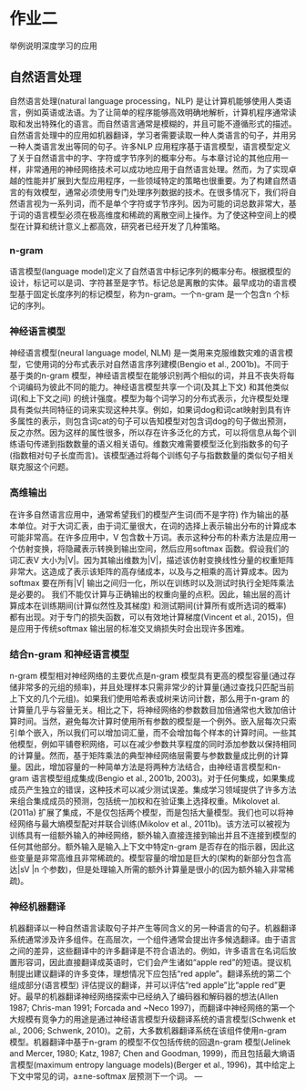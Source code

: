 # 作业二
举例说明深度学习的应用
## 自然语言处理
自然语言处理(natural language processing，NLP) 是让计算机能够使用人类语言，例如英语或法语。为了让简单的程序能够高效明确地解析，计算机程序通常读取和发出特殊化的语言。而自然语言通常是模糊的，并且可能不遵循形式的描述。自然语言处理中的应用如机器翻译，学习者需要读取一种人类语言的句子，并用另一种人类语言发出等同的句子。许多NLP 应用程序基于语言模型，语言模型定义了关于自然语言中的字、字符或字节序列的概率分布。与本章讨论的其他应用一样，非常通用的神经网络技术可以成功地应用于自然语言处理。然而，为了实现卓越的性能并扩展到大型应用程序，一些领域特定的策略也很重要。为了构建自然语言的有效模型，通常必须使用专门处理序列数据的技术。在很多情况下，我们将自然语言视为一系列词，而不是单个字符或字节序列。因为可能的词总数非常大，基于词的语言模型必须在极高维度和稀疏的离散空间上操作。为了使这种空间上的模型在计算和统计意义上都高效，研究者已经开发了几种策略。
### n-gram
语言模型(language model)定义了自然语言中标记序列的概率分布。根据模型的设计，标记可以是词、字符甚至是字节。标记总是离散的实体。最早成功的语言模型基于固定长度序列的标记模型，称为n-gram。一个n-gram 是一个包含n 个标记的序列。
### 神经语言模型
神经语言模型(neural language model, NLM) 是一类用来克服维数灾难的语言模型，它使用词的分布式表示对自然语言序列建模(Bengio et al., 2001b)。不同于基于类的n-gram 模型，神经语言模型在能够识别两个相似的词，并且不丧失将每个词编码为彼此不同的能力。神经语言模型共享一个词(及其上下文) 和其他类似词(和上下文之间) 的统计强度。模型为每个词学习的分布式表示，允许模型处理具有类似共同特征的词来实现这种共享。例如，如果词dog和词cat映射到具有许多属性的表示，则包含词cat的句子可以告知模型对包含词dog的句子做出预测，反之亦然。因为这样的属性很多，所以存在许多泛化的方式，可以将信息从每个训练语句传递到指数数量的语义相关语句。维数灾难需要模型泛化到指数多的句子(指数相对句子长度而言)。该模型通过将每个训练句子与指数数量的类似句子相关联克服这个问题。
### 高维输出
在许多自然语言应用中，通常希望我们的模型产生词(而不是字符) 作为输出的基本单位。对于大词汇表，由于词汇量很大，在词的选择上表示输出分布的计算成本可能非常高。在许多应用中，V 包含数十万词。表示这种分布的朴素方法是应用一个仿射变换，将隐藏表示转换到输出空间，然后应用softmax 函数。假设我们的词汇表V 大小为|V|。因为其输出维数为|V|，描述该仿射变换线性分量的权重矩阵非常大。这造成了表示该矩阵的高存储成本，以及与之相乘的高计算成本。因为softmax 要在所有|V| 输出之间归一化，所以在训练时以及测试时执行全矩阵乘法是必要的。 我们不能仅计算与正确输出的权重向量的点积。因此，输出层的高计算成本在训练期间(计算似然性及其梯度) 和测试期间(计算所有或所选词的概率) 都有出现。对于专门的损失函数，可以有效地计算梯度(Vincent et al., 2015)，但是应用于传统softmax 输出层的标准交叉熵损失时会出现许多困难。
### 结合n-gram 和神经语言模型
n-gram 模型相对神经网络的主要优点是n-gram 模型具有更高的模型容量(通过存储非常多的元组的频率)，并且处理样本只需非常少的计算量(通过查找只匹配当前上下文的几个元组)。如果我们使用哈希表或树来访问计数，那么用于n-gram 的计算量几乎与容量无关。相比之下，将神经网络的参数数目加倍通常也大致加倍计算时间。当然，避免每次计算时使用所有参数的模型是一个例外。嵌入层每次只索引单个嵌入，所以我们可以增加词汇量，而不会增加每个样本的计算时间。一些其他模型，例如平铺卷积网络，可以在减少参数共享程度的同时添加参数以保持相同的计算量。然而，基于矩阵乘法的典型神经网络层需要与参数数量成比例的计算量。因此，增加容量的一种简单方法是将两种方法结合，由神经语言模型和n-gram 语言模型组成集成(Bengio et al., 2001b, 2003)。对于任何集成，如果集成成员产生独立的错误，这种技术可以减少测试误差。集成学习领域提供了许多方法来组合集成成员的预测，包括统一加权和在验证集上选择权重。Mikolovet al. (2011a) 扩展了集成，不是仅包括两个模型，而是包括大量模型。我们也可以将神经网络与最大熵模型配对并联合训练(Mikolov et al., 2011b)。该方法可以被视为训练具有一组额外输入的神经网络，额外输入直接连接到输出并且不连接到模型的任何其他部分。额外输入是输入上下文中特定n-gram 是否存在的指示器，因此这些变量是非常高维且非常稀疏的。模型容量的增加是巨大的(架构的新部分包含高达|sV |n 个参数)，但是处理输入所需的额外计算量是很小的(因为额外输入非常稀疏)。
### 神经机器翻译
机器翻译以一种自然语言读取句子并产生等同含义的另一种语言的句子。机器翻译系统通常涉及许多组件。在高层次，一个组件通常会提出许多候选翻译。由于语言之间的差异，这些翻译中的许多翻译是不符合语法的。例如，许多语言在名词后放置形容词，因此直接翻译成英语时，它们会产生诸如“apple red”的短语。提议机制提出建议翻译的许多变体，理想情况下应包括“red apple”。翻译系统的第二个组成部分(语言模型) 评估提议的翻译，并可以评估“red apple”比“apple red”更好。最早的机器翻译神经网络探索中已经纳入了编码器和解码器的想法(Allen 1987; Chris-man 1991; Forcada and ~Neco 1997)，而翻译中神经网络的第一个大规模有竞争力的用途是通过神经语言模型升级翻译系统的语言模型(Schwenk et al., 2006; Schwenk, 2010)。之前，大多数机器翻译系统在该组件使用n-gram 模型。机器翻译中基于n-gram 的模型不仅包括传统的回退n-gram 模型(Jelinek and Mercer, 1980; Katz, 1987; Chen and Goodman, 1999)，而且包括最大熵语言模型(maximum entropy language models)(Berger et al., 1996)，其中给定上下文中常见的词，a±ne-softmax 层预测下一个词。
—